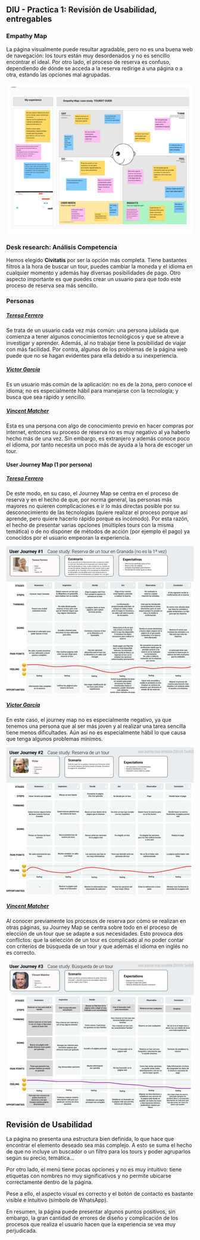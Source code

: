 ## DIU - Practica 1: Revisión de Usabilidad, entregables

### Empathy Map

La página visualmente puede resultar agradable, pero no es una buena web de navegación: los tours están muy desordenados y no es sencillo encontrar el ideal.
Por otro lado, el proceso de reserva es confuso, dependiendo de dónde se acceda a la reserva redirige a una página o a otra, estando las opciones mal agrupadas.

<img src="empathy_map.png">

### Desk research: Análisis Competencia

Hemos elegido **Civitatis** por ser la opción más completa. Tiene bastantes filtros a la hora de buscar un tour, puedes cambiar la moneda y el idioma en cualquier momento y además hay diversas posibilidades de pago. Otro aspecto importante es que puedes crear un usuario para que todo este proceso de reserva sea más sencillo.

### Personas

##### <ins>Teresa Ferrero</ins>

Se trata de un usuario cada vez más común: una persona jubilada que comienza a tener algunos conocimientos tecnológicos y que se atreve a investigar y aprender.
Además, al no trabajar tiene la posibilidad de viajar con más facilidad.
Por contra, algunos de los problemas de la página web puede que no se hagan evidentes para ella debido a su inexperiencia.

##### <ins>Victor García</ins>

Es un usuario más común de la aplicación: no es de la zona, pero conoce el idioma; no es especialmente hábil para manejarse con la tecnología; y busca que sea rápido y sencillo.

##### <ins>Vincent Matcher</ins>

Esta es una persona con algo de conocimiento previo en hacer compras por internet, entonces su proceso de reserva no es muy negativo al ya haberlo hecho más de una vez.
Sin embargo, es extranjero y además conoce poco el idioma, por tanto necesita un poco más de ayuda a la hora de escoger un tour.

#### User Journey Map  (1 por persona)

##### <ins>Teresa Ferrero</ins>

De este modo, en su caso, el Journey Map se centra en el proceso de reserva y en el hecho de que, por norma general, las personas más mayores no quieren complicaciones e ir lo más directas posible por su desconocimiento de las tecnologías (quiere realizar el proceso porque así aprende, pero quiere hacerlo rápido porque es incómodo).
Por esta razón, el hecho de presentar varias opciones (múltiples tours con la misma temática) o de no disponer de métodos de acción (por ejemplo el pago) ya conocidos por el usuario empeoran la experiencia.

<img src="journey_map_1.jpeg">

##### <ins>Victor García</ins>

En este caso, el journey map no es especialmente negativo, ya que tenemos una persona que al ser más joven y al realizar una tarea sencilla tiene menos dificultades.
Aún así no es especialmente hábil lo que causa que tenga algunos problemas mínimos.

<img src="journey_map_2.jpeg">

##### <ins>Vincent Matcher</ins>

Al conocer previamente los procesos de reserva por cómo se realizan en otras páginas, su Journey Map se centra sobre todo en el proceso de elección de un tour que se adapte a sus necesidades.
Esto provoca dos conflictos: que la selección de un tour es complicado al no poder contar con criterios de búsqueda de un tour y que además el idioma en inglés no es correcto.

<img src="journey_map_3.jpeg">

## Revisión de Usabilidad

La página no presenta una estructura bien definida, lo que hace que encontrar el elemento deseado sea más complejo.
A esto se suma el hecho de que no incluye un buscador o un filtro para los tours y poder agruparlos según su precio, temática…

Por otro lado, el menú tiene pocas opciones y no es muy intuitivo: tiene etiquetas con nombres no muy significativos y no permite ubicarse correctamente dentro de la página.

Pese a ello, el aspecto visual es correcto y el botón de contacto es bastante visible e intuitivo (símbolo de WhatsApp).

En resumen, la página puede presentar algunos puntos positivos, sin embargo, la gran cantidad de errores de diseño y complicación de los procesos que realiza el usuario hacen que la experiencia se vea muy perjudicada.

